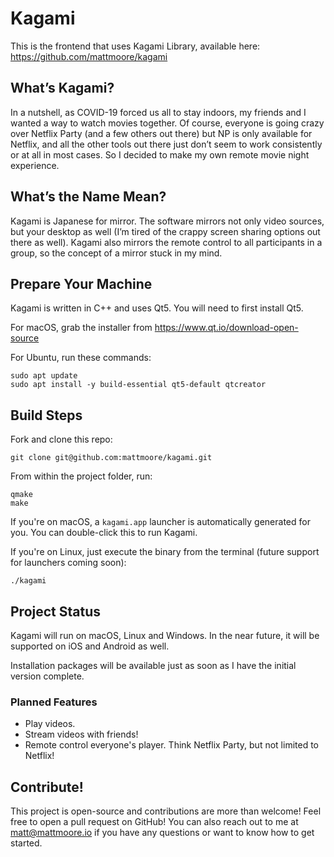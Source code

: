 # Kagami

This is the frontend that uses Kagami Library, available here: https://github.com/mattmoore/kagami

## What’s Kagami?

In a nutshell, as COVID-19 forced us all to stay indoors, my friends and I wanted a way to watch movies together. Of course, everyone is going crazy over Netflix Party (and a few others out there) but NP is only available for Netflix, and all the other tools out there just don’t seem to work consistently or at all in most cases. So I decided to make my own remote movie night experience.

## What’s the Name Mean?

Kagami is Japanese for mirror. The software mirrors not only video sources, but your desktop as well (I’m tired of the crappy screen sharing options out there as well). Kagami also mirrors the remote control to all participants in a group, so the concept of a mirror stuck in my mind.

## Prepare Your Machine

Kagami is written in C++ and uses Qt5. You will need to first install Qt5.

For macOS, grab the installer from https://www.qt.io/download-open-source

For Ubuntu, run these commands:

```shell
sudo apt update
sudo apt install -y build-essential qt5-default qtcreator
```

## Build Steps

Fork and clone this repo:

```shell
git clone git@github.com:mattmoore/kagami.git
```

From within the project folder, run:

```shell
qmake
make
```

If you're on macOS, a `kagami.app` launcher is automatically generated for you. You can double-click this to run Kagami.

If you're on Linux, just execute the binary from the terminal (future support for launchers coming soon):

```shell
./kagami
```

## Project Status

Kagami will run on macOS, Linux and Windows. In the near future, it will be supported on iOS and Android as well.

Installation packages will be available just as soon as I have the initial version complete.

### Planned Features

- Play videos.
- Stream videos with friends!
- Remote control everyone's player. Think Netflix Party, but not limited to Netflix!

## Contribute!

This project is open-source and contributions are more than welcome! Feel free to open a pull request on GitHub! You can also reach out to me at matt@mattmoore.io if you have any questions or want to know how to get started.
